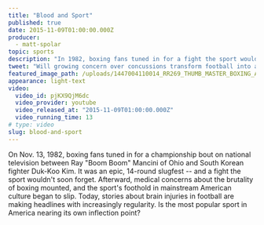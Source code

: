 ```yaml
---
title: "Blood and Sport"
published: true
date: 2015-11-09T01:00:00.000Z
producer:
  - matt-spolar
topic: sports
description: "In 1982, boxing fans tuned in for a fight the sport wouldn't soon forget. Today, with concerns about the toll of football on the rise, is America’s favorite game nearing its own inflection point?"
tweet: "Will growing concern over concussions transform football into a niche sport like boxing?"
featured_image_path: /uploads/1447004110014_RR269_THUMB_MASTER_BOXING_AP_8211130177_EDITED_16x9.jpg
appearance: light-text
video:
  video_id: pjKX9QjM6dc
  video_provider: youtube
  video_released_at: "2015-11-09T01:00:00.000Z"
  video_running_time: 13
# type: video
slug: blood-and-sport
---
```


On Nov. 13, 1982, boxing fans tuned in for a championship bout on national television between Ray "Boom Boom" Mancini of Ohio and South Korean fighter Duk-Koo Kim. It was an epic, 14-round slugfest -- and a fight the sport wouldn't soon forget. Afterward, medical concerns about the brutality of boxing mounted, and the sport's foothold in mainstream American culture began to slip. Today, stories about brain injuries in football are making headlines with increasingly regularity. Is the most popular sport in America nearing its own inflection point?

